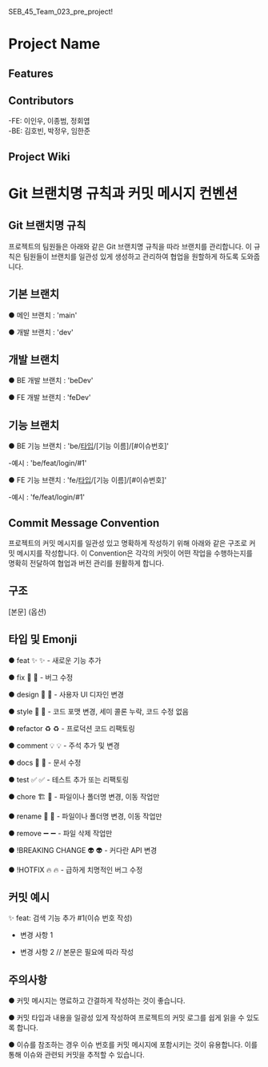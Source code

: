 SEB_45_Team_023_pre_project!

# Project Name


## Features



## Contributors

-FE: 이인우, 이종범, 정회엽  
-BE: 김호빈, 박정우, 임한준

## Project Wiki

# Git 브랜치명 규칙과 커밋 메시지 컨벤션

## Git 브랜치명 규칙

프로젝트의 팀원들은 아래와 같은 Git 브랜치명 규칙을 따라 브랜치를 관리합니다. 이 규칙은 팀원들이 브랜치를 일관성 있게 생성하고 관리하여 협업을 원할하게 하도록 도와줍니다.

## 기본 브랜치 

● 메인 브랜치 : 'main'

● 개발 브랜치 : 'dev'


## 개발 브랜치 

● BE 개발 브랜치 : 'beDev'

● FE 개발 브랜치 : 'feDev'


## 기능 브랜치 

● BE 기능 브랜치 : 'be/[타입]/[기능 이름]/[#이슈번호]'

-예시 : 'be/feat/login/#1'

● FE 기능 브랜치 : 'fe/[타입]/[기능 이름]/[#이슈번호]'

-예시 : 'fe/feat/login/#1'


## Commit Message Convention

프로젝트의 커밋 메시지를 일관성 있고 명확하게 작성하기 위해 아래와 같은 구조로 커밋 메시지를 작성합니다. 이 Convention은 각각의 커밋이 어떤 작업을 수행하는지를 명확히 전달하여 협업과 버전 관리를 원활하게 합니다.

## 구조 

[타입]: 제목 (필수)
[본문] (옵션)

## 타입 및 Emonji 

● feat ✨ :sparkles: - 새로운 기능 추가 

● fix 🐛 :bug: - 버그 수정 

● design 📱 :iphone: - 사용자 UI 디자인 변경 

● style 🎨 :art: - 코드 포맷 변경, 세미 콜론 누락, 코드 수정 없음 

● refactor ♻️ :recycle: - 프로덕션 코드 리팩토링 

● comment 💡 :bulb: - 주석 추가 및 변경 

● docs 📝 :memo: - 문서 수정

● test ✅ :white_check_mark: - 테스트 추가 또는 리팩토링 

● chore 🏗️ :truck: - 파일이나 폴더명 변경, 이동 작업만 

● rename 🚚 :truck: - 파일이나 폴더명 변경, 이동 작업만 

● remove ➖ :heavy_minus_sign: - 파일 삭제 작업만 

● !BREAKING CHANGE 👽️ :alien: - 커다란 API 변경 

● !HOTFIX 🔥 :fire: - 급하게 치명적인 버그 수정 


## 커밋 예시

✨ feat: 검색 기능 추가 #1(이슈 번호 작성)

- 변경 사항 1
  
- 변경 사항 2 // 본문은 필요에 따라 작성
  

## 주의사항

● 커밋 메시지는 명료하고 간결하게 작성하는 것이 좋습니다.

● 커밋 타입과 내용을 일광성 있게 작성하여 프로젝트의 커밋 로그를 쉽게 읽을 수 있도록 합니다.

● 이슈를 참조하는 경우 이슈 번호를 커밋 메시지에 포함시키는 것이 유용합니다. 이를 통해 이슈와 관련되 커밋을 추적할 수 있습니다.

